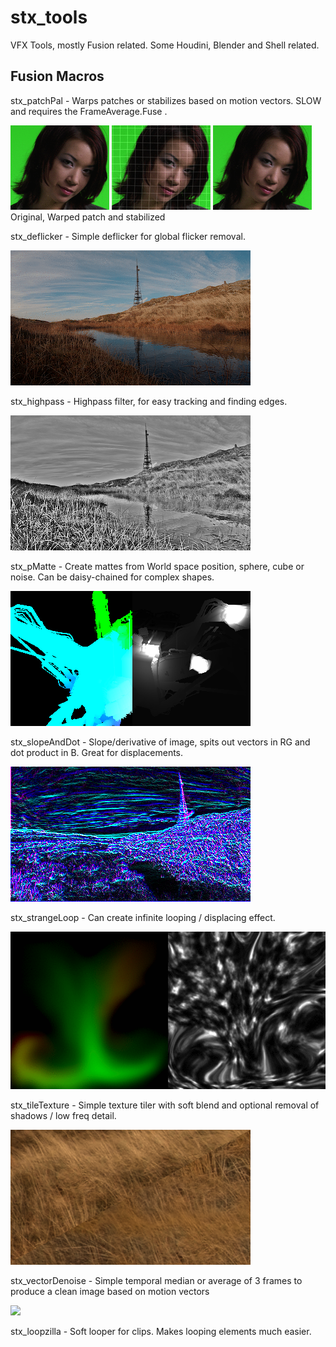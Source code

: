 # stx_tools

VFX Tools, mostly Fusion related. Some Houdini, Blender and Shell related.

## Fusion Macros 
stx_patchPal     - Warps patches or stabilizes based on motion vectors. SLOW and requires the FrameAverage.Fuse . <br>
<p align="left">

  <img src="images/stx_patchPal_original.gif"/>
  <img src="images/stx_patchPal_warped.gif"/>
  <img src="images/stx_patchPal_stabilized.gif"/> <br>
    Original, Warped patch and stabilized <br>
</p>
stx_deflicker     - Simple deflicker for global flicker removal. <br>
<p align="left">
  <img src="images/deflicker.gif"/>
</p>
stx_highpass      - Highpass filter, for easy tracking and finding edges. <br>
<p align="left">
  <img src="images/highpass1001.png"/>
</p>
stx_pMatte        - Create mattes from World space position, sphere, cube or noise. Can be daisy-chained for complex shapes. <br>
<p align="left">
  <img src="images/pmatte2.png"/>
</p>
stx_slopeAndDot   - Slope/derivative of image, spits out vectors in RG and dot product in B. Great for displacements. <br>
<p align="left">
  <img src="images/slop4.png"/>
</p>
stx_strangeLoop   - Can create infinite looping / displacing effect. <br>
<p align="left">
  <img src="images/strange.gif"/>
</p>
stx_tileTexture   - Simple texture tiler with soft blend and optional removal of shadows / low freq detail. <br>
<p align="left">
  <img src="images/texturetiler.png"/>
</p>
stx_vectorDenoise - Simple temporal median or average of 3 frames to produce a clean image based on motion vectors <br>
<p align="left">
  <img src="images/vectorDenoise.gif"/>
</p>
stx_loopzilla     - Soft looper for clips. Makes looping elements much easier. <br>
